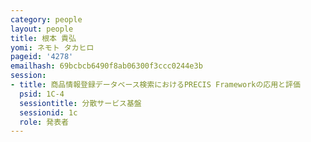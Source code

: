 ```yaml
---
category: people
layout: people
title: 根本 貴弘
yomi: ネモト タカヒロ
pageid: '4278'
emailhash: 69bcbcb6490f8ab06300f3ccc0244e3b
session:
- title: 商品情報登録データベース検索におけるPRECIS Frameworkの応用と評価
  psid: 1C-4
  sessiontitle: 分散サービス基盤
  sessionid: 1c
  role: 発表者
---
```


